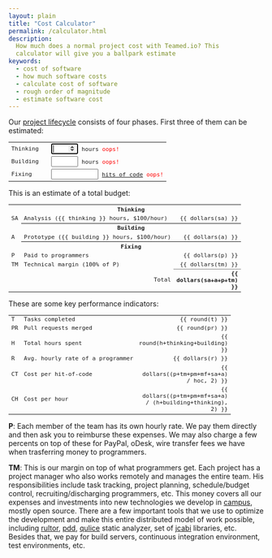 ```yaml
---
layout: plain
title: "Cost Calculator"
permalink: /calculator.html
description:
  How much does a normal project cost with Teamed.io? This
  calculator will give you a ballpark estimate
keywords:
  - cost of software
  - how much software costs
  - calculate cost of software
  - rough order of magnitude
  - estimate software cost
---
```


Our [project lifecycle](http://www.yegor256.com/2014/10/06/software-project-lifecycle.html)
consists of four phases. First three of them
can be estimated:

<form name="estimate">
  <table class="tbl">
    <colgroup>
      <col style="width: 7em;"/>
      <col/>
    </colgroup>
    <tbody>
      <tr>
        <td>Thinking</td>
        <td><input style="width:4em" ng-model="thinking"
          maxlength="3" ng-maxlength="3" type="number"
          ng-change="update()" autofocus="autofocus" tabindex="1" name="thinking"/>
          hours
          <span class="oops" ng-show="estimate.thinking.$error.pattern">oops!</span></td>
      </tr>
      <tr>
        <td>Building</td>
        <td><input style="width:4em" ng-model="building"
          maxlength="3" ng-maxlength="3" type="number"
          ng-change="update()" tabindex="2" name="building"/>
          hours
          <span class="oops" ng-show="estimate.building.$error.pattern">oops!</span></td>
      </tr>
      <tr>
        <td>Fixing</td>
        <td><input style="width:7em" ng-model="hoc" maxlength="6"
          ng-maxlength="6" type="number"
          ng-change="update()" tabindex="3" name="hoc"/>
          <a href="http://www.yegor256.com/2014/11/14/hits-of-code.html">hits of code</a>
          <span class="oops" ng-show="estimate.hoc.$error.pattern">oops!</span></td>
      </tr>
    </tbody>
  </table>
</form>

This is an estimate of a total budget:

<style type="text/css">
  .r {
    text-align: right;
  }
  .b {
    font-weight: bold;
  }
  .oops {
    color: red;
  }
  .tbl {
    width: 100%;
    font-size: 0.8em;
    font-family: monospace;
  }
</style>
<table class="tbl">
  <colgroup>
    <col style="width:2em"/>
    <col/>
    <col style="width:6em"/>
  </colgroup>
  <tbody>
    <tr><td></td><th colspan="2">Thinking</th></tr>
    <tr><td>SA</td><td>Analysis (&#x7B;&#x7B; thinking &#x7D;&#x7D; hours, $100/hour)</td><td class="r">&#x7B;&#x7B; dollars(sa) &#x7D;&#x7D;</td></tr>
    <tr><td></td><th colspan="2">Building</th></tr>
    <tr><td>A</td><td>Prototype (&#x7B;&#x7B; building &#x7D;&#x7D; hours, $100/hour)</td><td class="r">&#x7B;&#x7B; dollars(a) &#x7D;&#x7D;</td></tr>
    <tr><td></td><th colspan="2">Fixing</th></tr>
    <tr><td>P</td><td>Paid to programmers</td><td class="r">&#x7B;&#x7B; dollars(p) &#x7D;&#x7D;</td></tr>
    <tr><td>TM</td><td>Technical margin (100% of P)</td><td class="r">&#x7B;&#x7B; dollars(tm) &#x7D;&#x7D;</td></tr>
    <tr><td colspan="2" class="r">Total</td><td class="r b" style="border-top: 1px solid gray;">&#x7B;&#x7B; dollars(sa+a+p+tm) &#x7D;&#x7D;</td></tr>
  </tbody>
</table>

These are some key performance indicators:

<table class="tbl">
  <colgroup>
    <col style="width:2em"/>
    <col/>
    <col style="width:6em"/>
  </colgroup>
  <tbody>
    <tr><td>T</td><td>Tasks completed</td><td class="r">&#x7B;&#x7B; round(t) &#x7D;&#x7D;</td></tr>
    <tr><td>PR</td><td>Pull requests merged</td><td class="r">&#x7B;&#x7B; round(pr) &#x7D;&#x7D;</td></tr>
    <tr><td>H</td><td>Total hours spent</td><td class="r">&#x7B;&#x7B; round(h+thinking+building) &#x7D;&#x7D;</td></tr>
    <tr><td>R</td><td>Avg. hourly rate of a programmer</td><td class="r">&#x7B;&#x7B; dollars(r) &#x7D;&#x7D;</td></tr>
    <tr><td>CT</td><td>Cost per hit-of-code</td><td class="r">&#x7B;&#x7B; dollars((p+tm+pm+mf+sa+a) / hoc, 2) &#x7D;&#x7D;</td></tr>
    <tr><td>CH</td><td>Cost per hour</td><td class="r">&#x7B;&#x7B; dollars((p+tm+pm+mf+sa+a) / (h+building+thinking), 2) &#x7D;&#x7D;</td></tr>
  </tbody>
</table>

**P**: Each member of the team has its own hourly
rate. We pay them directly and then ask you to reimburse these expenses.
We may also charge a few percents on top of these for PayPal, oDesk, wire
transfer fees we have when trasferring money to programmers.

**TM**: This is our margin on top of what programmers get.
Each project has a project manager who also works
remotely and manages the entire team. His responsibilities include
task tracking, project planning, schedule/budget control,
recruiting/discharging programmers, etc.
This money covers all our expenses and investments into
new technologies we develop in [campus](/campus.html), mostly open source.
There are a few important
tools that we use to optimize the development and make this entire
distributed model of work possible, including [rultor](http://www.rultor.com),
[pdd](https://github.com/teamed/pdd),
[qulice](http://www.qulice.com) static analyzer,
set of [jcabi](http://www.jcabi.com) libraries, etc.
Besides that, we pay
for build servers, continuous integration environment, test environments, etc.

<script src="/js/calc.js"></script>
